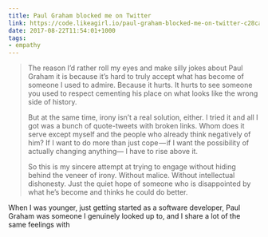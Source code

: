 ```yaml
---
title: Paul Graham blocked me on Twitter
link: https://code.likeagirl.io/paul-graham-blocked-me-on-twitter-c28ca647c7f8
date: 2017-08-22T11:54:01+1000
tags:
- empathy
---
```


> The reason I’d rather roll my eyes and make silly jokes about Paul Graham it is because it’s hard to truly accept what has become of someone I used to admire. Because it hurts. It hurts to see someone you used to respect cementing his place on what looks like the wrong side of history.
> 
> But at the same time, irony isn’t a real solution, either. I tried it and all I got was a bunch of quote-tweets with broken links. Whom does it serve except myself and the people who already think negatively of him? If I want to do more than just cope — if I want the possibility of actually changing anything— I have to rise above it.
> 
> So this is my sincere attempt at trying to engage without hiding behind the veneer of irony. Without malice. Without intellectual dishonesty. Just the quiet hope of someone who is disappointed by what he’s become and thinks he could do better.

When I was younger, just getting started as a software developer, Paul Graham was someone I genuinely looked up to, and I share a lot of the same feelings with 